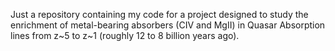 Just a repository containing my code for a project designed to study the enrichment of metal-bearing absorbers (CIV and MgII) in Quasar Absorption lines from z~5 to z~1 (roughly 12 to 8 billion years ago).
